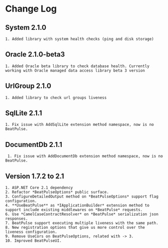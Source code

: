 # Change Log

## System 2.1.0
    1. Added library with system health checks (ping and disk storage)

## Oracle 2.1.0-beta3
    1. Added Oracle beta library to check database health. Currently working with Oracle managed data access library beta 3 version

## UrlGroup 2.1.0
    1. Added library to check url groups liveness

## SqlLite 2.1.1
    1. Fix issue with AddSqlLite extension method namespace, now is no BeatPulse.

## DocumentDb 2.1.1
     1. Fix issue with AddDocumentDb extension method namespace, now is no BeatPulse.

## Version 1.7.2 to 2.1

    1. ASP.NET Core 2.1 dependency
    2. Refactor *BeatPulseOptions* public surface.
    3. ConfigureDetailedOutput method on *BeatPulseOptions* support flag configuration.
    4. **UseBeatPulse** as *IApplicationBuilder* extension method to support include existing middlewares on *BeatPulse* requests.
    6. Use *CamelCaseContractResolver* on *BeatPulse* serialization json responses.
    7. BeatPulse support executing multiple liveness with the same path.
    8. New registration options that give us more control over the liveness configuration.
    9. Remove UseCors on BeatPulseOptions, related with -> 3.
    10. Improved BeatPulseUI.